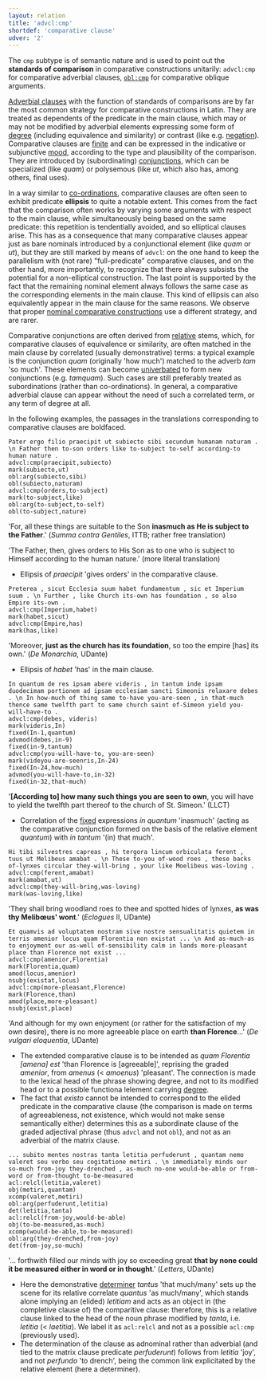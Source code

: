 ```yaml
---
layout: relation
title: 'advcl:cmp'
shortdef: 'comparative clause'
udver: '2'
---
```


The `cmp` subtype is of semantic nature and is used to point out the **standards of comparison** in comparative constructions unitarily: `advcl:cmp` for comparative adverbial clauses, [`obl:cmp`](la-dep/obl-cmp) for comparative oblique arguments.

[Adverbial clauses](la-dep/advcl) with the function of standards of comparisons are by far the most common strategy for comparative constructions in Latin. They are treated as dependents of the predicate in the main clause, which may or may not be modified by adverbial elements expressing some form of [degree](la-feat/Degree) (including equivalence and similarity) or contrast (like e.g. [negation](la-feat/Polarity)). Comparative clauses are [finite](la-feat/VerbForm) and can be expressed in the indicative or subjunctive [mood](la-feat/Mood), according to the type and plausibility of the comparison. They are introduced by (subordinating) [conjunctions](la-pos/SCONJ), which can be specialized (like *quam*) or polysemous (like *ut*, which also has, among others, final uses).

In a way similar to [co-ordinations](la-dep/conj), comparative clauses are often seen to exhibit predicate **ellipsis** to quite a notable extent. This comes from the fact that the comparison often works by varying some arguments with respect to the main clause, while simultaneously being based on the same predicate: this repetition is tendentially avoided, and so elliptical clauses arise. This has as a consequence that many comparative clauses appear just as bare nominals introduced by a conjunctional element (like *quam* or *ut*), but they are still marked by means of `advcl`: on the one hand to keep the parallelism with (not rare) "full-predicate" comparative clauses, and on the other hand, more importantly, to recognize that there always subsists the potential for a non-elliptical construction. The last point is supported by the fact that the remaining nominal element always follows the same case as the corresponding elements in the main clause. This kind of ellipsis can also equivalently appear in the main clause for the same reasons. We observe that proper [nominal comparative constructions](la-feat/obl-cmp) use a different strategy, and are rarer.

Comparative conjunctions are often derived from [relative](la-feat/PronType) stems, which, for comparative clauses of equivalence or similarity, are often matched in the main clause by correlated (usually demonstrative) terms: a typical example is the conjunction *quam* (originally 'how much') matched to the adverb *tam* 'so much'. These elements can become [univerbated](la-feat/Compound) to form new conjunctions (e.g. *tamquam*). Such cases are still preferably treated as subordinations (rather than co-ordinations). In general, a comparative adverbial clause can appear without the need of such a correlated term, or any term of degree at all.

In the following examples, the passages in the translations corresponding to comparative clauses are boldfaced.

~~~ sdparse
Pater ergo filio praecipit ut subiecto sibi secundum humanam naturam . \n Father then to-son orders like to-subject to-self according-to human nature . 
advcl:cmp(praecipit,subiecto)
mark(subiecto,ut)
obl:arg(subiecto,sibi)
obl(subiecto,naturam)
advcl:cmp(orders,to-subject)
mark(to-subject,like)
obl:arg(to-subject,to-self)
obl(to-subject,nature)
~~~

'For, all these things are suitable to the Son **inasmuch as He is subject to the Father**.' (*Summa contra Gentiles*, ITTB; rather free translation)

'The Father, then, gives orders to His Son as to one who is subject to Himself according to the human nature.' (more literal translation)

* Ellipsis of *praecipit* 'gives orders' in the comparative clause.

~~~ sdparse
Preterea , sicut Ecclesia suum habet fundamentum , sic et Imperium suum . \n Further , like Church its-own has foundation , so also Empire its-own .
advcl:cmp(Imperium,habet)
mark(habet,sicut)
advcl:cmp(Empire,has)
mark(has,like)
~~~

'Moreover, **just as the church has its foundation**, so too the empire [has] its own.' (*De Monarchia*, UDante)

* Ellipsis of *habet* 'has' in the main clause.

~~~ sdparse
In quantum de res ipsam abere videris , in tantum inde ipsam duodecimam portionem ad ipsam ecclesiam sancti Simeonis relaxare debes . \n In how-much of thing same to-have you-are-seen , in that-much thence same twelfth part to same church saint of-Simeon yield you-will-have-to .
advcl:cmp(debes, videris)
mark(videris,In)
fixed(In-1,quantum)
advmod(debes,in-9)
fixed(in-9,tantum)
advcl:cmp(you-will-have-to, you-are-seen)
mark(videyou-are-seenris,In-24)
fixed(In-24,how-much)
advmod(you-will-have-to,in-32)
fixed(in-32,that-much)
~~~

'**[According to] how many such things you are seen to own**, you will have to yield the twelfth part thereof to the church of St. Simeon.' (LLCT)

* Correlation of the [fixed](la-dep/fixed) expressions *in quantum* 'inasmuch' (acting as the comparative conjunction formed on the basis of the relative element *quantum*) with *in tantum* '(in) that much'.

~~~ sdparse
Hi tibi silvestres capreas , hi tergora lincum orbiculata ferent , tuus ut Melibeus amabat . \n These to-you of-wood roes , these backs of-lynxes circular they-will-bring , your like Moelibeus was-loving . 
advcl:cmp(ferent,amabat)
mark(amabat,ut)
advcl:cmp(they-will-bring,was-loving)
mark(was-loving,like)
~~~

'They shall bring woodland roes to thee and spotted hides
of lynxes, **as was thy Melibœus' wont**.' (*Eclogues* II, UDante)

~~~ sdparse
Et quamvis ad voluptatem nostram sive nostre sensualitatis quietem in terris amenior locus quam Florentia non existat ... \n And as-much-as to enjoyment our as-well of-sensibility calm in lands more-pleasant place than Florence not exist ...
advcl:cmp(amenior,Florentia)
mark(Florentia,quam)
amod(locus,amenior)
nsubj(existat,locus)
advcl:cmp(more-pleasant,Florence)
mark(Florence,than)
amod(place,more-pleasant)
nsubj(exist,place)
~~~

'And although for my own enjoyment (or rather for the satisfaction of my own desire), there is no more agreeable place on earth **than Florence**...' (*De vulgari eloquentia*, UDante)

* The extended comparative clause is to be intended as *quam Florentia [amena] est* 'than Florence is [agreeable]', reprising the graded *amenior*, from *amenus* (< *amoenus*) 'pleasant'. The connection is made to the lexical head of the phrase showing degree, and not to its modified head or to a possible functiona lelement carrying [degree](la-feat/Degree).
* The fact that *existo* cannot be intended to correspond to the elided predicate in the comparative clause (the comparison is made on terms of agreeableness, not existence, which would not make sense semantically either) determines this as a subordinate clause of the graded adjectival phrase (thus `advcl` and not `obl`), and not as an adverbial of the matrix clause.

~~~ sdparse
... subito mentes nostras tanta letitia perfuderunt , quantam nemo valeret seu verbo seu cogitatione metiri . \n immediately minds our so-much from-joy they-drenched , as-much no-one would-be-able or from-word or from-thought to-be-measured 
acl:relcl(letitia,valeret)
obj(metiri,quantam)
xcomp(valeret,metiri)
obl:arg(perfuderunt,letitia)
det(letitia,tanta)
acl:relcl(from-joy,would-be-able)
obj(to-be-measured,as-much)
xcomp(would-be-able,to-be-measured)
obl:arg(they-drenched,from-joy)
det(from-joy,so-much)

~~~

'... forthwith filled our minds with joy so exceeding great **that by none could it be measured either in word or in thought**.' (*Letters*, UDante)

* Here the demonstrative [determiner](la-pos/DET) *tantus* 'that much/many' sets up the scene for its relative correlate *quantus* 'as much/many', which stands alone implying an (elided) *letitiam* and acts as an object in (the completive clause of) the comparitive clause: therefore, this is a relative clause linked to the head of the noun phrase modified by *tanta*, i.e. *letitia* (< *laetitia*). We label it as `acl:relcl` and not as a possible `acl:cmp` (previously used).
* The determination of the clause as adnominal rather than adverbial (and tied to the matrix clause predicate *perfuderunt*) follows from *letitia* 'joy', and not *perfundo* 'to drench', being the common link explicitated by the relative element (here a determiner).



